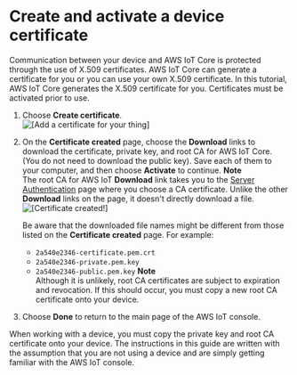 # Create and activate a device certificate<a name="create-device-certificate"></a>

Communication between your device and AWS IoT Core is protected through the use of X\.509 certificates\. AWS IoT Core can generate a certificate for you or you can use your own X\.509 certificate\. In this tutorial, AWS IoT Core generates the X\.509 certificate for you\. Certificates must be activated prior to use\.

1. Choose **Create certificate**\.  
![\[Add a certificate for your thing\]](http://docs.aws.amazon.com/iot/latest/developerguide/images/create-certificate.png)

1. On the **Certificate created** page, choose the **Download** links to download the certificate, private key, and root CA for AWS IoT Core\. \(You do not need to download the public key\)\. Save each of them to your computer, and then choose **Activate** to continue\.
**Note**  
The root CA for AWS IoT **Download** link takes you to the [Server Authentication](server-authentication.html#server-authentication-certs) page where you choose a CA certificate\. Unlike the other **Download** links on the page, it doesn't directly download a file\.  
![\[Certificate created!\]](http://docs.aws.amazon.com/iot/latest/developerguide/images/sdk-attach-policy.png)

   Be aware that the downloaded file names might be different from those listed on the **Certificate created** page\. For example: 
   + `2a540e2346-certificate.pem.crt`
   + `2a540e2346-private.pem.key`
   + `2a540e2346-public.pem.key`
**Note**  
Although it is unlikely, root CA certificates are subject to expiration and revocation\. If this should occur, you must copy a new root CA certificate onto your device\.

1. Choose **Done** to return to the main page of the AWS IoT console\. 

When working with a device, you must copy the private key and root CA certificate onto your device\. The instructions in this guide are written with the assumption that you are not using a device and are simply getting familiar with the AWS IoT console\.